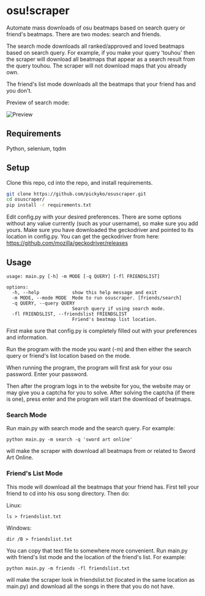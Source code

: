 # osu!scraper
Automate mass downloads of osu beatmaps based on search query or friend's beatmaps.  There are two modes: search and friends.


The search mode downloads all ranked/approved and loved beatmaps based on search query.  For example, if you make your query 'touhou' then the scraper will download all beatmaps that appear as a search result from the query touhou.  The scraper will not download maps that you already own.

The friend's list mode downloads all the beatmaps that your friend has and you don't.


Preview of search mode:

![Preview](preview.gif)

## Requirements
Python, selenium, tqdm

## Setup
Clone this repo, cd into the repo, and install requirements.

```sh
git clone https://github.com/pickyko/osuscraper.git
cd osuscraper/
pip install -r requirements.txt
```

Edit config.py with your desired preferences.  There are some options without any value currently (such as your username), so make sure you add yours.
Make sure you have downloaded the geckodriver and pointed to its location in config.py.
You can get the geckodriver from here: https://github.com/mozilla/geckodriver/releases

## Usage
```
usage: main.py [-h] -m MODE [-q QUERY] [-fl FRIENDSLIST]

options:
  -h, --help            show this help message and exit
  -m MODE, --mode MODE  Mode to run osuscraper. [friends/search]
  -q QUERY, --query QUERY
                        Search query if using search mode.
  -fl FRIENDSLIST, --friendslist FRIENDSLIST
                        Friend's beatmap list location.
```
First make sure that config.py is completely filled out with your preferences and information.

Run the program with the mode you want (-m) and then either the search query or friend's list location based on the mode.

When running the program, the program will first ask for your osu password.  Enter your password.

Then after the program logs in to the website for you, the website may or may give you a captcha for you to solve.  After solving the captcha (if there is one), press enter and the program will start the download of beatmaps.

### Search Mode
Run main.py with search mode and the search query.  For example:

`python main.py -m search -q 'sword art online'`

will make the scraper with download all beatmaps from or related to Sword Art Online.

### Friend's List Mode
This mode will download all the beatmaps that your friend has.
First tell your friend to cd into his osu song directory.  Then do:


Linux:

`ls > friendslist.txt`

Windows:

`dir /B > friendslist.txt`


You can copy that text file to somewhere more convenient.
Run main.py with friend's list mode and the location of the friend's list.  For example:

`python main.py -m friends -fl friendslist.txt`

will make the scraper look in friendslist.txt (located in the same location as main.py) and download all the songs in there that you do not have.






